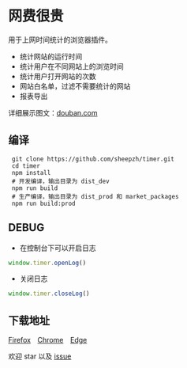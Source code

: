 # 网费很贵

用于上网时间统计的浏览器插件。

+ 统计网站的运行时间
+ 统计用户在不同网站上的浏览时间
+ 统计用户打开网站的次数
+ 网站白名单，过滤不需要统计的网站
+ 报表导出

详细展示图文：[douban.com](https://www.douban.com/group/topic/213888429/)

## 编译

```
 git clone https://github.com/sheepzh/timer.git
 cd timer
 npm install 
 # 开发编译，输出目录为 dist_dev
 npm run build
 # 生产编译，输出目录为 dist_prod 和 market_packages
 npm run build:prod
```

## DEBUG

+ 在控制台下可以开启日志

```JavaScript
window.timer.openLog()
```

+ 关闭日志

```JavaScript
window.timer.closeLog()
```

## 下载地址

[Firefox](https://addons.mozilla.org/zh-CN/firefox/addon/make-zero/)&emsp;[Chrome](https://chrome.google.com/webstore/detail/make-zero-%E6%96%87%E5%AD%97%E5%8A%A0%E5%AF%86%E5%99%A8/ihpcojcdiclghnggnlkcinbmfpomefcc?hl=zh-CN)&emsp;[Edge](https://microsoftedge.microsoft.com/addons/detail/make-zero-decenc-your-/gkjmpdoddilgcfoeokeajfecogaaocol)

欢迎 star 以及 [issue](https://github.com/sheepzh/timer/issues)